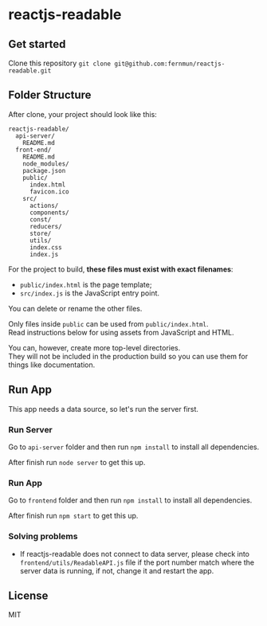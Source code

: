 # reactjs-readable

## Get started

Clone this repository
`git clone git@github.com:fernmun/reactjs-readable.git`

## Folder Structure

After clone, your project should look like this:

```
reactjs-readable/
  api-server/
    README.md
  front-end/
    README.md
    node_modules/
    package.json
    public/
      index.html
      favicon.ico
    src/
      actions/
      components/
      const/
      reducers/
      store/
      utils/
      index.css
      index.js
```

For the project to build, **these files must exist with exact filenames**:

* `public/index.html` is the page template;
* `src/index.js` is the JavaScript entry point.

You can delete or rename the other files.

Only files inside `public` can be used from `public/index.html`.<br>
Read instructions below for using assets from JavaScript and HTML.

You can, however, create more top-level directories.<br>
They will not be included in the production build so you can use them for things like documentation.

## Run App

This app needs a data source, so let's run the server first.

### Run Server
Go to `api-server` folder and then run `npm install` to install all dependencies.

After finish run `node server` to get this up.

### Run App

Go to `frontend` folder and then run `npm install` to install all dependencies.

After finish run `npm start` to get this up.

### Solving problems

- If reactjs-readable does not connect to data server, please check into `frontend/utils/ReadableAPI.js`
  file if the port number match where the server data is running, if not, change it and restart the app.

## License

MIT
